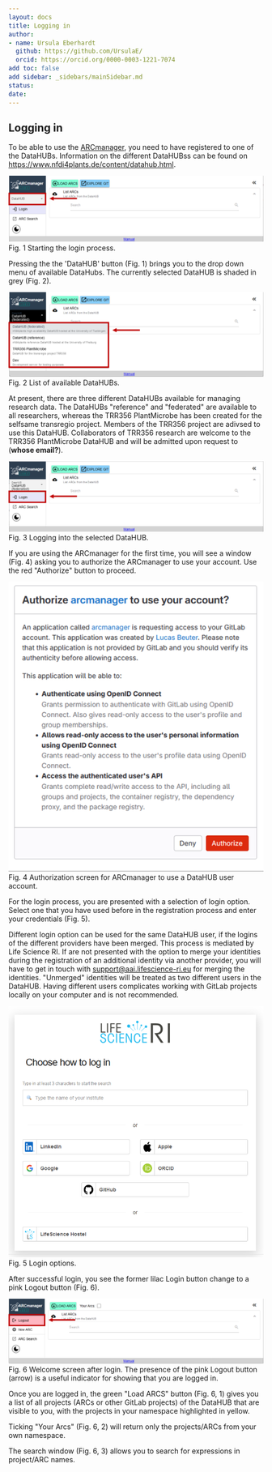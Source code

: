 ```yaml
---
layout: docs
title: Logging in
author:
- name: Ursula Eberhardt
  github: https://github.com/UrsulaE/
  orcid: https://orcid.org/0000-0003-1221-7074
add toc: false
add sidebar: _sidebars/mainSidebar.md
status: 
date:
---
```


## Logging in

To be able to use the [ARCmanager](https://nfdi4plants.de/arcmanager/app/index.html), you need to have registered to one of the DataHUBs. Information on the different DataHUBss can be found on https://www.nfdi4plants.de/content/datahub.html. 



![login_1a](./img/02-login/01_login_1a.png)
Fig. 1 Starting the login process.



Pressing the the 'DataHUB' button (Fig. 1) brings you to the drop down menu of available DataHubs. The currently selected DataHUB is shaded in grey (Fig. 2).



![login_1b](./img/02-login/01_login_1b.png)
Fig. 2 List of available DataHUBs.

At present, there are three different DataHUBs available for managing research data. The DataHUBs "reference" and "federated" are available to all researchers, whereas the TRR356 PlantMicrobe has been created for the selfsame transregio project. Members of the TRR356 project are adivsed to use this DataHUB. Collaborators of TRR356 research are welcome to the TRR356 PlantMicrobe DataHUB and will be admitted upon request to (**whose email?**).



![login_2](./img/02-login/01_login_2.png)
Fig. 3 Logging into the selected DataHUB.




If you are using the ARCmanager for the first time, you will see a window (Fig. 4) asking you to authorize the ARCmanager to use your account. Use the red "Authorize" button to proceed.



![login_2b](./img/02-login/01_login_2b.png)
Fig. 4 Authorization screen for ARCmanager to use a DataHUB user account.



For the login process, you are presented with a selection of login option. Select one that you have used before in the registration process and enter your credentials (Fig. 5). 
    
Different login option can be used for the same DataHUB user, if the logins of the different providers have been merged. This process is mediated by Life Science RI. If are not presented with the option to merge your identities during the registration of an additional identity via another provider, you will have to get in touch with support@aai.lifescience-ri.eu for merging the identities. "Unmerged" identities will be treated as two different users in the DataHUB. Having different users complicates working with GitLab projects locally on your computer and is not recommended.



![login_3](./img/02-login/01_login_3.png)
Fig. 5 Login options.



After successful login, you see the former lilac Login button change to a pink Logout button (Fig. 6).

![login_4](./img/02-login/01_login_4.png)
Fig. 6 Welcome screen after login. The presence of the pink Logout button (arrow) is a useful indicator for showing that you are logged in.



Once you are logged in, the green "Load ARCS" button (Fig. 6, 1) gives you a list of all projects (ARCs or other GitLab projects) of the DataHUB that are visible to you, with the projects in your namespace highlighted in yellow. 

Ticking "Your Arcs" (Fig. 6, 2) will return only the projects/ARCs from your own namespace.

The search window (Fig. 6, 3) allows you to search for expressions in project/ARC names.




